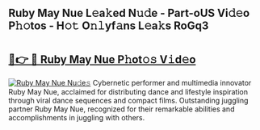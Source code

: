 ## Ruby May Nue L𝚎a𝚔ed N𝚞𝚍e - Part-oUS Vi𝚍𝚎o P𝚑𝚘tos - H𝚘𝚝 O𝚗𝚕yf𝚊ns L𝚎a𝚔s RoGq3

# <h2><a href="http://kfadx8u.oniu.top/?m=Ruby+May+Nue">🔗👉 🔴 Ruby May Nue P𝚑ot𝚘𝚜 V𝚒d𝚎o</a></h2>

[![Ruby May Nue Nu𝚍e𝚜](https://i.imgur.com/0qMVB7G.gif)](http://kfadx8u.oniu.top/?m=Ruby+May+Nue)
Cybernetic performer and multimedia innovator Ruby May Nue, acclaimed for distributing dance and lifestyle inspiration through viral dance sequences and compact films. Outstanding juggling partner Ruby May Nue, recognized for their remarkable abilities and accomplishments in juggling with others.  

